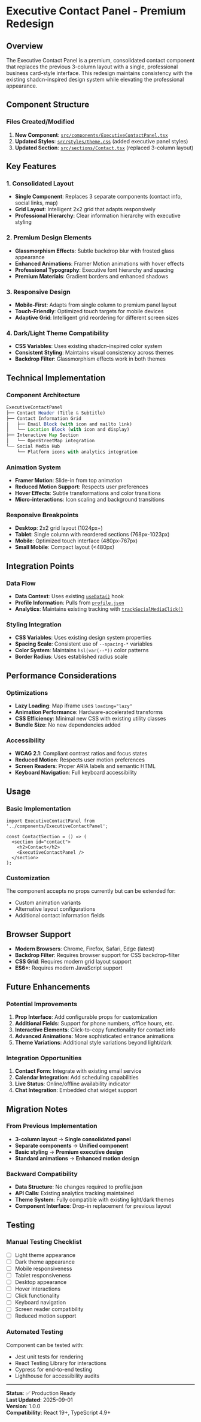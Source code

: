 # Executive Contact Panel - Premium Redesign

## Overview

The Executive Contact Panel is a premium, consolidated contact component that replaces the previous 3-column layout with a single, professional business card-style interface. This redesign maintains consistency with the existing shadcn-inspired design system while elevating the professional appearance.

## Component Structure

### Files Created/Modified

1. **New Component**: [`src/components/ExecutiveContactPanel.tsx`](src/components/ExecutiveContactPanel.tsx:1)
2. **Updated Styles**: [`src/styles/theme.css`](src/styles/theme.css:2267) (added executive panel styles)
3. **Updated Section**: [`src/sections/Contact.tsx`](src/sections/Contact.tsx:1) (replaced 3-column layout)

## Key Features

### 1. Consolidated Layout
- **Single Component**: Replaces 3 separate components (contact info, social links, map)
- **Grid Layout**: Intelligent 2x2 grid that adapts responsively
- **Professional Hierarchy**: Clear information hierarchy with executive styling

### 2. Premium Design Elements
- **Glassmorphism Effects**: Subtle backdrop blur with frosted glass appearance
- **Enhanced Animations**: Framer Motion animations with hover effects
- **Professional Typography**: Executive font hierarchy and spacing
- **Premium Materials**: Gradient borders and enhanced shadows

### 3. Responsive Design
- **Mobile-First**: Adapts from single column to premium panel layout
- **Touch-Friendly**: Optimized touch targets for mobile devices
- **Adaptive Grid**: Intelligent grid reordering for different screen sizes

### 4. Dark/Light Theme Compatibility
- **CSS Variables**: Uses existing shadcn-inspired color system
- **Consistent Styling**: Maintains visual consistency across themes
- **Backdrop Filter**: Glassmorphism effects work in both themes

## Technical Implementation

### Component Architecture
```typescript
ExecutiveContactPanel
├── Contact Header (Title & Subtitle)
├── Contact Information Grid
│   ├── Email Block (with icon and mailto link)
│   └── Location Block (with icon and display)
├── Interactive Map Section
│   └── OpenStreetMap integration
└── Social Media Hub
    └── Platform icons with analytics integration
```

### Animation System
- **Framer Motion**: Slide-in from top animation
- **Reduced Motion Support**: Respects user preferences
- **Hover Effects**: Subtle transformations and color transitions
- **Micro-interactions**: Icon scaling and background transitions

### Responsive Breakpoints
- **Desktop**: 2x2 grid layout (1024px+)
- **Tablet**: Single column with reordered sections (768px-1023px)
- **Mobile**: Optimized touch interface (480px-767px)
- **Small Mobile**: Compact layout (<480px)

## Integration Points

### Data Flow
- **Data Context**: Uses existing [`useData()`](src/contexts/DataContext.tsx:1) hook
- **Profile Information**: Pulls from [`profile.json`](src/data/profile.json:1)
- **Analytics**: Maintains existing tracking with [`trackSocialMediaClick()`](src/utils/analytics.ts:1)

### Styling Integration
- **CSS Variables**: Uses existing design system properties
- **Spacing Scale**: Consistent use of `--spacing-*` variables
- **Color System**: Maintains `hsl(var(--*))` color patterns
- **Border Radius**: Uses established radius scale

## Performance Considerations

### Optimizations
- **Lazy Loading**: Map iframe uses `loading="lazy"`
- **Animation Performance**: Hardware-accelerated transforms
- **CSS Efficiency**: Minimal new CSS with existing utility classes
- **Bundle Size**: No new dependencies added

### Accessibility
- **WCAG 2.1**: Compliant contrast ratios and focus states
- **Reduced Motion**: Respects user motion preferences
- **Screen Readers**: Proper ARIA labels and semantic HTML
- **Keyboard Navigation**: Full keyboard accessibility

## Usage

### Basic Implementation
```tsx
import ExecutiveContactPanel from '../components/ExecutiveContactPanel';

const ContactSection = () => (
  <section id="contact">
    <h2>Contact</h2>
    <ExecutiveContactPanel />
  </section>
);
```

### Customization
The component accepts no props currently but can be extended for:
- Custom animation variants
- Alternative layout configurations
- Additional contact information fields

## Browser Support

- **Modern Browsers**: Chrome, Firefox, Safari, Edge (latest)
- **Backdrop Filter**: Requires browser support for CSS backdrop-filter
- **CSS Grid**: Requires modern grid layout support
- **ES6+**: Requires modern JavaScript support

## Future Enhancements

### Potential Improvements
1. **Prop Interface**: Add configurable props for customization
2. **Additional Fields**: Support for phone numbers, office hours, etc.
3. **Interactive Elements**: Click-to-copy functionality for contact info
4. **Advanced Animations**: More sophisticated entrance animations
5. **Theme Variations**: Additional style variations beyond light/dark

### Integration Opportunities
1. **Contact Form**: Integrate with existing email service
2. **Calendar Integration**: Add scheduling capabilities
3. **Live Status**: Online/offline availability indicator
4. **Chat Integration**: Embedded chat widget support

## Migration Notes

### From Previous Implementation
- **3-column layout** → **Single consolidated panel**
- **Separate components** → **Unified component**
- **Basic styling** → **Premium executive design**
- **Standard animations** → **Enhanced motion design**

### Backward Compatibility
- **Data Structure**: No changes required to profile.json
- **API Calls**: Existing analytics tracking maintained
- **Theme System**: Fully compatible with existing light/dark themes
- **Component Interface**: Drop-in replacement for previous layout

## Testing

### Manual Testing Checklist
- [ ] Light theme appearance
- [ ] Dark theme appearance
- [ ] Mobile responsiveness
- [ ] Tablet responsiveness
- [ ] Desktop appearance
- [ ] Hover interactions
- [ ] Click functionality
- [ ] Keyboard navigation
- [ ] Screen reader compatibility
- [ ] Reduced motion support

### Automated Testing
Component can be tested with:
- Jest unit tests for rendering
- React Testing Library for interactions
- Cypress for end-to-end testing
- Lighthouse for accessibility audits

---

**Status**: ✅ Production Ready  
**Last Updated**: 2025-09-01  
**Version**: 1.0.0  
**Compatibility**: React 19+, TypeScript 4.9+